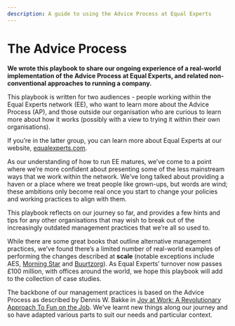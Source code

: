 ```yaml
---
description: A guide to using the Advice Process at Equal Experts
---
```


# The Advice Process

**We wrote this playbook to share our ongoing experience of a real-world implementation of the Advice Process at Equal Experts, and related non-conventional approaches to running a company.**

This playbook is written for two audiences - people working within the Equal Experts network \(EE\), who want to learn more about the Advice Process \(AP\), and those outside our organisation who are curious to learn more about how it works \(possibly with a view to trying it within their own organisations\).

If you’re in the latter group, you can learn more about Equal Experts at our website, [equalexperts.com](https://equalexperts.com).

As our understanding of how to run EE matures, we’ve come to a point where we’re more confident about presenting some of the less mainstream ways that we work within the network. We’ve long talked about providing a haven or a place where we treat people like grown-ups, but words are wind; these ambitions only become real once you start to change your policies and working practices to align with them.

This playbook reflects on our journey so far, and provides a few hints and tips for any other organisations that may wish to break out of the increasingly outdated management practices that we’re all so used to.

While there are some great books that outline alternative management practices, we’ve found there’s a limited number of real-world examples of performing the changes described at **scale** \(notable exceptions include AES, [Morning Star](http://morningstarco.com/index.cgi?Page=Self-Management) and [Buurtzorg](https://www.buurtzorg.com/about-us/buurtzorgmodel/)\). As Equal Experts’ turnover now passes £100 million, with offices around the world, we hope this playbook will add to the collection of case studies.

The backbone of our management practices is based on the Advice Process as described by Dennis W. Bakke in [Joy at Work: A Revolutionary Approach To Fun on the Job](https://www.goodreads.com/en/book/show/362307.Joy_at_Work). We’ve learnt new things along our journey and so have adapted various parts to suit our needs and particular context.

